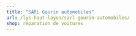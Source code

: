 ```yaml
---
title: "SARL Gourin automobiles"
url: /lys-haut-layon/sarl-gourin-automobiles/
shop: réparation de voitures
---
```

